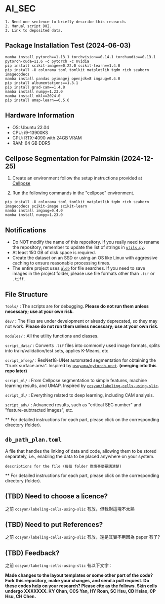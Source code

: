 # AI_SEC

```text
1. Need one sentence to briefly describe this research.
2. Manual script DOI.
3. Link to deposited data.
```

## Package Installation Test (2024-06-03)

```shell
mamba install pytorch==1.13.1 torchvision==0.14.1 torchaudio==0.13.1 pytorch-cuda=11.6 -c pytorch -c nvidia
pip install scikit-image==0.22.0 scikit-learn==1.4.0
pip install -U colorama toml tomlkit matplotlib tqdm rich seaborn imagecodecs
mamba install pandas pyimagej openjdk=8 imgaug=0.4.0
pip install albumentations==1.3.1
pip install grad-cam==1.4.8
mamba install numpy=1.23.0
mamba install mkl==2024.0
pip install umap-learn==0.5.6
```

## Hardware Information

- OS: Ubuntu 22.04
- CPU: i9-13900KS
- GPU: RTX-4090 with 24GB VRAM
- RAM: 64 GB DDR5

## Cellpose Segmentation for Palmskin (2024-12-25)

1. Create an environment follow the setup instructions provided at [Cellpose](https://github.com/MouseLand/cellpose?tab=readme-ov-file#installation)

2. Run the following commands in the "cellpose" environment.

```shell
pip install -U colorama toml tomlkit matplotlib tqdm rich seaborn imagecodecs scikit-image scikit-learn
mamba install imgaug=0.4.0
mamba install numpy=1.23.0
```

## Notifications

- Do NOT modify the name of this repository. If you really need to rename the repository, remember to update the list of strings in [`utils.py`](modules/shared/utils.py#L58).
- At least 150 GB of disk space is required.
- Create the dataset on an SSD or using an OS like Linux with aggressive caching to ensure reasonable processing times.
- The entire project uses [`glob`](https://docs.python.org/3/library/pathlib.html#pathlib.Path.glob) for file searches. If you need to save images in the project folder, please use file formats other than `.tif` or `.tiff`.

## File Structure

`Tools/` : The scripts are for debugging. **Please do not run them unless necessary; use at your own risk.**

`dev/` : The files are under development or already deprecated, so they may not work. **Please do not run them unless necessary; use at your own risk.**

`modules/` : All the utility functions and classes.

`script_data/` : Converts `.lif` files into commonly used image formats, splits into train/validation/test sets, applies K-Means, etc.

`script_bfseg/` : ResNet18-UNet automated segmentation for obtaining the "trunk surface area". Inspired by [`usuyama/pytorch-unet`](https://github.com/usuyama/pytorch-unet). **(merging into this repo later)**

`script_ml/` : From Cellpose segmentation to simple features, machine learning results, and UMAP. Inspired by [`ccsyan/labeling-cells-using-slic`](https://github.com/ccsyan/labeling-cells-using-slic).

`script_dl/` : Everything related to deep learning, including CAM analysis.

`script_adv/` : Advanced results, such as "critical SEC number" and "feature-subtracted images", etc.

** For detailed instructions for each part, please click on the corresponding directory (folder).

## `db_path_plan.toml`

A file that handles the linking of data and code, allowing them to be stored separately, i.e., enabling the data to be placed anywhere on your system.

```text
descriptions for the file (每個 folder 對應甚麼要講清楚)
```

** For detailed instructions for each part, please click on the corresponding directory (folder).

## (TBD) Need to choose a licence?

之前 `ccsyan/labeling-cells-using-slic` 有放，但我對這塊不太熟

## (TBD) Need to put References?

之前 `ccsyan/labeling-cells-using-slic` 有放，還是其實不用因為 paper 有了?

## (TBD) Feedback?

之前 `ccsyan/labeling-cells-using-slic` 有以下文字：

**Made changes to the layout templates or some other part of the code? Fork this repository, make your changes, and send a pull request. Do these codes help on your research? Please cite as the follows. Skin cells undergo XXXXXXX. KY Chan, CCS Yan, HY Roan, SC Hsu, CD Hsiao, CP Hsu, CH Chen.**
